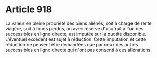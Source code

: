 # Article 918

La valeur en pleine propriété des biens aliénés, soit à charge de rente viagère, soit à fonds perdus, ou avec réserve d'usufruit à l'un des successibles en ligne directe, est imputée sur la quotité disponible. L'éventuel excédent est sujet à réduction. Cette imputation et cette réduction ne peuvent être demandées que par ceux des autres successibles en ligne directe qui n'ont pas consenti à ces aliénations.
